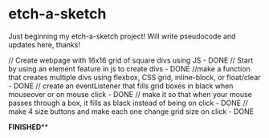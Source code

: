 # etch-a-sketch
Just beginning my etch-a-sketch project!
Will write pseudocode and updates here, thanks!


// Create webpage with 16x16 grid of square divs using JS - DONE
// Start by using an element feature in js to create divs - DONE
//make a function that creates multiple divs using flexbox, CSS grid, inline-block, or float/clear - DONE
// create an eventListener that fills grid boxes in black when mouseover or on mouse click - DONE
// make it so that when your mouse passes through a box, it fills as black instead of being on click - DONE
// make 4 size buttons and make each one change grid size on click - DONE


******************FINISHED********************